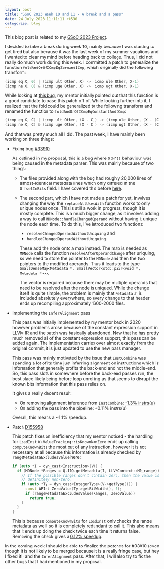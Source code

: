 ```yaml
---
layout: post
title: "GSoC 2023 Week 10 and 11 - A break and a pass"
date: 24 July 2023 11:11:11 +0530
categories: blog
---
```



This blog post is related to my [GSoC 2023 Project][project-link].

I decided to take a break during week 10, mainly because I was starting to get tired but also because it was the last
week of my summer vacations and I wanted to clear my mind before heading back to college. Thus, I did not really do much
work during this week. I committed a patch to generalize the function `foldAndOrOfICmpEqZeroAndICmp`, which originally
did the following transform:

```java
(icmp eq X, 0) | (icmp ult Other, X) -> (icmp ule Other, X-1)
(icmp ne X, 0) & (icmp uge Other, X) -> (icmp ugt Other, X-1)
```

While looking at [this bug][bug-link], my mentor initially pointed out that this function is a good candidate to base
this patch off of. While looking further into it, I realized that the fold could be generalized to the following
transform and renamed the function to `foldAndOrOfICmpEqConstantAndICmp`:

```java
(icmp eq X, C) | (icmp ult Other, (X - C)) -> (icmp ule Other, (X - (C + 1)))
(icmp ne X, C) & (icmp uge Other, (X - C)) -> (icmp ugt Other, (X - (C + 1)))
```

And that was pretty much all I did. The past week, I have mainly been working on three things:
- Fixing bug [#33910][bug-link-2]

  As outlined in my proposal, this is a bug where `O(N^2)` behaviour was being caused in the metadata parser. This was
  mainly because of two things:
  - The files provided along with the bug had roughly 20,000 lines of almost-identical metadata lines which only
    differed in the `OffsetInBits` field. I have covered this before [here][blog-link].

  - The second part, which I have not made a patch for yet, involves changing the way the `replaceAllUsesWith` function
    works to only unique nodes once. This is still a work in progress, though it is mostly complete. This is a much
    bigger change, as it involves adding a way to call `MDNode::handleChangedOperand` without having it unique the node
    each time. To do this, I've introduced two functions:

    - `resolveChangedOperandWithoutUniquing` and
    - `handledChangedOperandWithoutUniquing`

    These add the node onto a map instead. The map is needed as `MDNode` calls the function `resolveAfterOperandChange`
    after uniquing, so we need to store the pointer to the `MDNode` and then the two pointers to the modified operands.
    Thus it leads to the type
    `SmallDenseMap<Metadata *, SmallVector<std::pair<void *, Metadata *>>>`.
   
    The vector is required because there may be
    multiple operands that need to be resolved after the node is uniqued. While the change itself is quite simple, the
    problem is mainly that `Metadata.h` is included absolutely everywhere, so every change to that header ends up
    recompiling approximately 1600-2000 files.

- Implementing the `InferAlignment` pass

  This pass was initially implemented by my mentor back in 2020, however problems arose because of the constant
  expression support in LLVM IR and the patch was basically abandoned. Now that he has pretty much
  removed all of the constant expression support, this pass can be added again. The implementation carries over almost
  exactly from the original commit, it is just updated to use the new pass manager.

  This pass was mainly motivated by the issue that `InstCombine` was spending a lot of its time just inferring alignment
  on instructions which is information that generally profits the back-end and not the middle-end. So, this pass slots
  in somewhere before the back-end passes run, the best place likely being before loop unrolling as that seems to
  disrupt the known bits information that this pass relies on.

  It gives a really decent result:
  - On removing alignment inference from `InstCombine`: [-1.3% instrs(u)][speedup-link-1]
  - On adding the pass into the pipeline: [+0.11% instrs(u)][speedup-link-2]

  Overall, this means a ~1.1% speedup.

- Patch [D155958][patch-link-2]

  This patch fixes an inefficiency that my mentor noticed - the handling for `LoadInst` in
  `ValueTracking::isKnownNonZero` ends up calling `computeKnownBits` the most out of any instruction, however it is not
  necessary at all because this information is already checked by `rangeMetadataExcludesValue` here:

  ```cpp
  if (auto *I = dyn_cast<Instruction>(V)) {
    if (MDNode *Ranges = Q.IIQ.getMetadata(I, LLVMContext::MD_range)) {
      // If the possible ranges don't contain zero, then the value is
      // definitely non-zero.
      if (auto *Ty = dyn_cast<IntegerType>(V->getType())) {
        const APInt ZeroValue(Ty->getBitWidth(), 0);
        if (rangeMetadataExcludesValue(Ranges, ZeroValue))
          return true;
      }
    }
  }
  ```

  This is because `computeKnownBits` for `LoadInst` only checks the range metadata as well, so it is completely
  redundant to call it. This also means that it ends up doing the check twice each time it returns false. Removing the
  check gives a [0.12% speedup][speedup-link-3].

In the coming week I should be able to finalize the patches for #33910 (even though it is not likely to be merged
because it is a really fringe case, but hey I fixed it!) and the `InferAlignment` pass. After that, I will also try to
fix the other bugs that I had mentioned in my proposal.

[project-link]: https://summerofcode.withgoogle.com/programs/2023/projects/JdqGUwNq
[bug-link]: https://github.com/llvm/llvm-project/issues/63749
[bug-link-2]: https://github.com/llvm/llvm-project/issues/33910
[patch-link]: https://reviews.llvm.org/D154937
[patch-link-2]: https://reviews.llvm.org/D155958
[blog-link]: http://localhost:4000/blog/GSoC_2023_Week_4_2023_06_09.html
[speedup-link-1]: https://llvm-compile-time-tracker.com/compare.php?from=174300a283089b2631b9d5a5ed0b4effce382106&to=adcb4cef059430e662a90058b2d29c0a61a3b932&stat=instructions:u
[speedup-link-2]: https://llvm-compile-time-tracker.com/compare.php?from=64ba26ac0263607d7071973faf251838defc9ab3&to=aa0e4c7462775df5294ea06e2c89d653d437b8db&stat=instructions:u
[speedup-link-3]: https://llvm-compile-time-tracker.com/compare.php?from=910450a28ba9ce5ad67ff62d5cbb4fa81d567aac&to=e91c80220b014e64339fe4d96882f66e566e38a6&stat=instructions:u